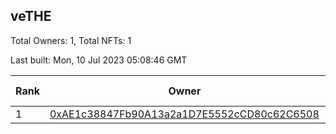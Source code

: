 ## veTHE

Total Owners: 1, Total NFTs: 1

Last built: Mon, 10 Jul 2023 05:08:46 GMT

| Rank | Owner | Voting Power | Influence | NFTs Id |
| --- | --- | --- | --- | --- |
  | 1 | [0xAE1c38847Fb90A13a2a1D7E5552cCD80c62C6508](https://debank.com/profile/0xAE1c38847Fb90A13a2a1D7E5552cCD80c62C6508?chain=bsc) | 2,445,106.72 | 4.15925% | 1 |